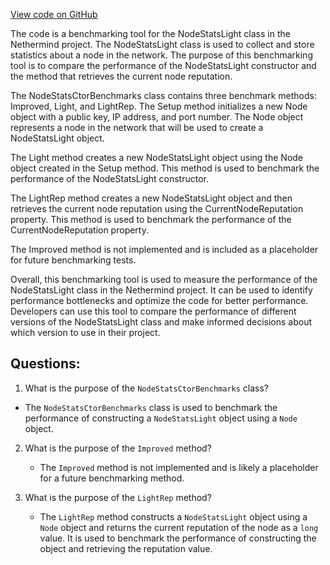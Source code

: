 [View code on GitHub](https://github.com/NethermindEth/nethermind/src/Nethermind/Nethermind.Network.Benchmark/NodeStatsCtorBenchmarks.cs)

The code is a benchmarking tool for the NodeStatsLight class in the Nethermind project. The NodeStatsLight class is used to collect and store statistics about a node in the network. The purpose of this benchmarking tool is to compare the performance of the NodeStatsLight constructor and the method that retrieves the current node reputation.

The NodeStatsCtorBenchmarks class contains three benchmark methods: Improved, Light, and LightRep. The Setup method initializes a new Node object with a public key, IP address, and port number. The Node object represents a node in the network that will be used to create a NodeStatsLight object.

The Light method creates a new NodeStatsLight object using the Node object created in the Setup method. This method is used to benchmark the performance of the NodeStatsLight constructor.

The LightRep method creates a new NodeStatsLight object and then retrieves the current node reputation using the CurrentNodeReputation property. This method is used to benchmark the performance of the CurrentNodeReputation property.

The Improved method is not implemented and is included as a placeholder for future benchmarking tests.

Overall, this benchmarking tool is used to measure the performance of the NodeStatsLight class in the Nethermind project. It can be used to identify performance bottlenecks and optimize the code for better performance. Developers can use this tool to compare the performance of different versions of the NodeStatsLight class and make informed decisions about which version to use in their project.
## Questions: 
 1. What is the purpose of the `NodeStatsCtorBenchmarks` class?
   - The `NodeStatsCtorBenchmarks` class is used to benchmark the performance of constructing a `NodeStatsLight` object using a `Node` object.

2. What is the purpose of the `Improved` method?
   - The `Improved` method is not implemented and is likely a placeholder for a future benchmarking method.

3. What is the purpose of the `LightRep` method?
   - The `LightRep` method constructs a `NodeStatsLight` object using a `Node` object and returns the current reputation of the node as a `long` value. It is used to benchmark the performance of constructing the object and retrieving the reputation value.